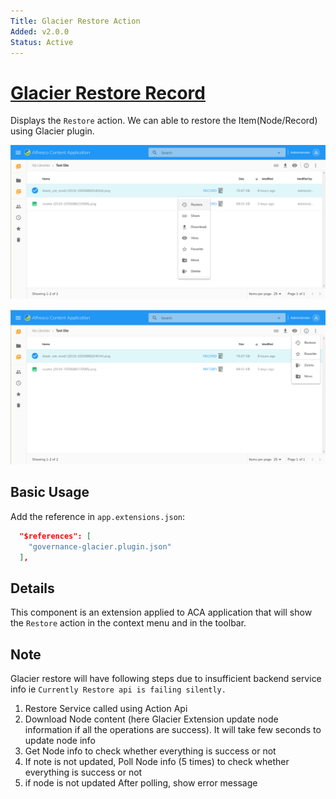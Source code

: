 ```yaml
---
Title: Glacier Restore Action
Added: v2.0.0
Status: Active
---
```


# [Glacier Restore Record](../../assets/governance-glacier.plugin.json)

Displays the `Restore` action. We can able to restore the Item(Node/Record) using Glacier plugin.

![Context Menu after installation](../docassets/images/glacier-restore.png)

![Toolbar menu after installation](../docassets/images/glacier-restore-toolbar.png)

## Basic Usage

Add the reference in `app.extensions.json`:

```json
  "$references": [
    "governance-glacier.plugin.json"
  ],
```

## Details

This component is an extension applied to ACA application that will show the `Restore` action in the context menu and in the toolbar.

## Note

Glacier restore will have following steps due to insufficient backend service info
ie `Currently Restore api is failing silently.`

1. Restore Service called using Action Api
2. Download Node content (here Glacier Extension update node information if all the operations are success). It will take few seconds to update node info
3. Get Node info to check whether everything is success or not
4. If note is not updated, Poll Node info (5 times) to check whether everything is success or not
5. if node is not updated After polling, show error message
